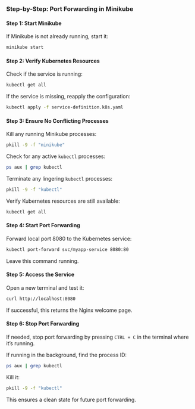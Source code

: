 ### **Step-by-Step: Port Forwarding in Minikube**  

#### **Step 1: Start Minikube**
If Minikube is not already running, start it:  
```bash
minikube start
```

#### **Step 2: Verify Kubernetes Resources**
Check if the service is running:  
```bash
kubectl get all
```
If the service is missing, reapply the configuration:  
```bash
kubectl apply -f service-definition.k8s.yaml
```

#### **Step 3: Ensure No Conflicting Processes**
Kill any running Minikube processes:  
```bash
pkill -9 -f "minikube"
```
Check for any active `kubectl` processes:  
```bash
ps aux | grep kubectl
```
Terminate any lingering `kubectl` processes:  
```bash
pkill -9 -f "kubectl"
```
Verify Kubernetes resources are still available:  
```bash
kubectl get all
```

#### **Step 4: Start Port Forwarding**
Forward local port 8080 to the Kubernetes service:  
```bash
kubectl port-forward svc/myapp-service 8080:80
```
Leave this command running.

#### **Step 5: Access the Service**
Open a new terminal and test it:  
```bash
curl http://localhost:8080
```
If successful, this returns the Nginx welcome page.

#### **Step 6: Stop Port Forwarding**
If needed, stop port forwarding by pressing `CTRL + C` in the terminal where it’s running.  

If running in the background, find the process ID:  
```bash
ps aux | grep kubectl
```
Kill it:  
```bash
pkill -9 -f "kubectl"
```

This ensures a clean state for future port forwarding.